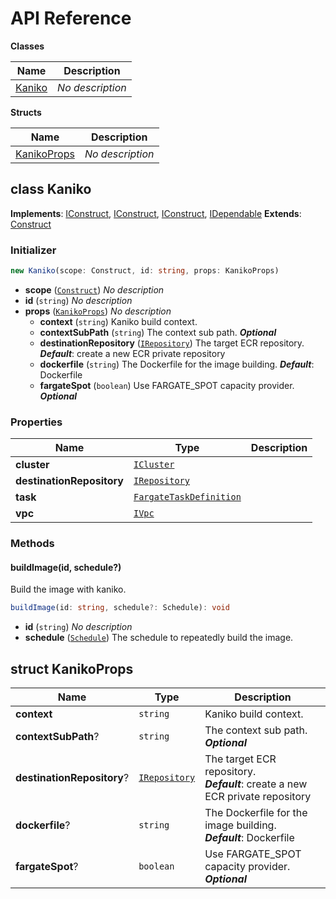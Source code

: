 # API Reference

**Classes**

Name|Description
----|-----------
[Kaniko](#cdk-kaniko-kaniko)|*No description*


**Structs**

Name|Description
----|-----------
[KanikoProps](#cdk-kaniko-kanikoprops)|*No description*



## class Kaniko  <a id="cdk-kaniko-kaniko"></a>



__Implements__: [IConstruct](#constructs-iconstruct), [IConstruct](#aws-cdk-core-iconstruct), [IConstruct](#constructs-iconstruct), [IDependable](#aws-cdk-core-idependable)
__Extends__: [Construct](#aws-cdk-core-construct)

### Initializer




```ts
new Kaniko(scope: Construct, id: string, props: KanikoProps)
```

* **scope** (<code>[Construct](#aws-cdk-core-construct)</code>)  *No description*
* **id** (<code>string</code>)  *No description*
* **props** (<code>[KanikoProps](#cdk-kaniko-kanikoprops)</code>)  *No description*
  * **context** (<code>string</code>)  Kaniko build context. 
  * **contextSubPath** (<code>string</code>)  The context sub path. __*Optional*__
  * **destinationRepository** (<code>[IRepository](#aws-cdk-aws-ecr-irepository)</code>)  The target ECR repository. __*Default*__: create a new ECR private repository
  * **dockerfile** (<code>string</code>)  The Dockerfile for the image building. __*Default*__: Dockerfile
  * **fargateSpot** (<code>boolean</code>)  Use FARGATE_SPOT capacity provider. __*Optional*__



### Properties


Name | Type | Description 
-----|------|-------------
**cluster** | <code>[ICluster](#aws-cdk-aws-ecs-icluster)</code> | <span></span>
**destinationRepository** | <code>[IRepository](#aws-cdk-aws-ecr-irepository)</code> | <span></span>
**task** | <code>[FargateTaskDefinition](#aws-cdk-aws-ecs-fargatetaskdefinition)</code> | <span></span>
**vpc** | <code>[IVpc](#aws-cdk-aws-ec2-ivpc)</code> | <span></span>

### Methods


#### buildImage(id, schedule?) <a id="cdk-kaniko-kaniko-buildimage"></a>

Build the image with kaniko.

```ts
buildImage(id: string, schedule?: Schedule): void
```

* **id** (<code>string</code>)  *No description*
* **schedule** (<code>[Schedule](#aws-cdk-aws-events-schedule)</code>)  The schedule to repeatedly build the image.






## struct KanikoProps  <a id="cdk-kaniko-kanikoprops"></a>






Name | Type | Description 
-----|------|-------------
**context** | <code>string</code> | Kaniko build context.
**contextSubPath**? | <code>string</code> | The context sub path.<br/>__*Optional*__
**destinationRepository**? | <code>[IRepository](#aws-cdk-aws-ecr-irepository)</code> | The target ECR repository.<br/>__*Default*__: create a new ECR private repository
**dockerfile**? | <code>string</code> | The Dockerfile for the image building.<br/>__*Default*__: Dockerfile
**fargateSpot**? | <code>boolean</code> | Use FARGATE_SPOT capacity provider.<br/>__*Optional*__



